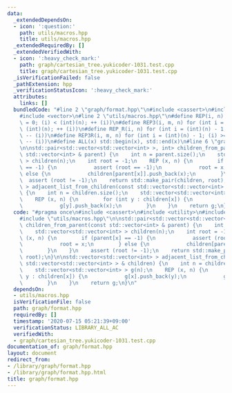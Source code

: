 ```yaml
---
data:
  _extendedDependsOn:
  - icon: ':question:'
    path: utils/macros.hpp
    title: utils/macros.hpp
  _extendedRequiredBy: []
  _extendedVerifiedWith:
  - icon: ':heavy_check_mark:'
    path: graph/cartesian_tree.yukicoder-1031.test.cpp
    title: graph/cartesian_tree.yukicoder-1031.test.cpp
  _isVerificationFailed: false
  _pathExtension: hpp
  _verificationStatusIcon: ':heavy_check_mark:'
  attributes:
    links: []
  bundledCode: "#line 2 \"graph/format.hpp\"\n#include <cassert>\n#include <utility>\n\
    #include <vector>\n#line 2 \"utils/macros.hpp\"\n#define REP(i, n) for (int i\
    \ = 0; (i) < (int)(n); ++ (i))\n#define REP3(i, m, n) for (int i = (m); (i) <\
    \ (int)(n); ++ (i))\n#define REP_R(i, n) for (int i = (int)(n) - 1; (i) >= 0;\
    \ -- (i))\n#define REP3R(i, m, n) for (int i = (int)(n) - 1; (i) >= (int)(m);\
    \ -- (i))\n#define ALL(x) std::begin(x), std::end(x)\n#line 6 \"graph/format.hpp\"\
    \n\nstd::pair<std::vector<std::vector<int> >, int> children_from_parent(const\
    \ std::vector<int> & parent) {\n    int n = parent.size();\n    std::vector<std::vector<int>\
    \ > children(n);\n    int root = -1;\n    REP (x, n) {\n        if (parent[x]\
    \ == -1) {\n            assert (root == -1);\n            root = x;\n        }\
    \ else {\n            children[parent[x]].push_back(x);\n        }\n    }\n  \
    \  assert (root != -1);\n    return std::make_pair(children, root);\n}\n\nstd::vector<std::vector<int>\
    \ > adjacent_list_from_children(const std::vector<std::vector<int> > & children)\
    \ {\n    int n = children.size();\n    std::vector<std::vector<int> > g(n);\n\
    \    REP (x, n) {\n        for (int y : children[x]) {\n            g[x].push_back(y);\n\
    \            g[y].push_back(x);\n        }\n    }\n    return g;\n}\n"
  code: "#pragma once\n#include <cassert>\n#include <utility>\n#include <vector>\n\
    #include \"utils/macros.hpp\"\n\nstd::pair<std::vector<std::vector<int> >, int>\
    \ children_from_parent(const std::vector<int> & parent) {\n    int n = parent.size();\n\
    \    std::vector<std::vector<int> > children(n);\n    int root = -1;\n    REP\
    \ (x, n) {\n        if (parent[x] == -1) {\n            assert (root == -1);\n\
    \            root = x;\n        } else {\n            children[parent[x]].push_back(x);\n\
    \        }\n    }\n    assert (root != -1);\n    return std::make_pair(children,\
    \ root);\n}\n\nstd::vector<std::vector<int> > adjacent_list_from_children(const\
    \ std::vector<std::vector<int> > & children) {\n    int n = children.size();\n\
    \    std::vector<std::vector<int> > g(n);\n    REP (x, n) {\n        for (int\
    \ y : children[x]) {\n            g[x].push_back(y);\n            g[y].push_back(x);\n\
    \        }\n    }\n    return g;\n}\n"
  dependsOn:
  - utils/macros.hpp
  isVerificationFile: false
  path: graph/format.hpp
  requiredBy: []
  timestamp: '2020-07-15 05:21:39+09:00'
  verificationStatus: LIBRARY_ALL_AC
  verifiedWith:
  - graph/cartesian_tree.yukicoder-1031.test.cpp
documentation_of: graph/format.hpp
layout: document
redirect_from:
- /library/graph/format.hpp
- /library/graph/format.hpp.html
title: graph/format.hpp
---
```

